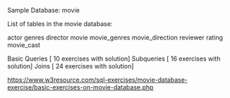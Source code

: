 Sample Database: movie

List of tables in the movie database:

actor
genres
director
movie
movie_genres
movie_direction
reviewer
rating
movie_cast

Basic Queries [ 10 exercises with solution]
Subqueries [ 16 exercises with solution]
Joins [ 24 exercises with solution]


https://www.w3resource.com/sql-exercises/movie-database-exercise/basic-exercises-on-movie-database.php
